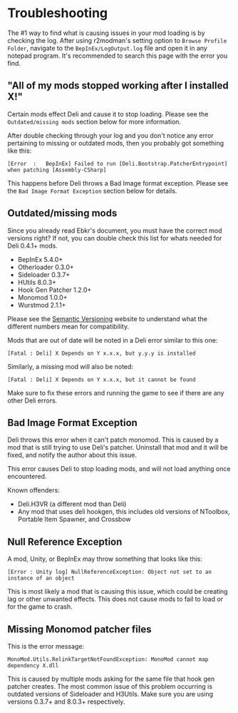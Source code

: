 # Troubleshooting

The #1 way to find what is causing issues in your mod loading is by checking the log. After using r2modman's setting option to `Browse Profile Folder`, navigate to the `BepInEx/LogOutput.log` file and open it in any notepad program. It's recommended to search this page with the error you find.

## "All of my mods stopped working after I installed X!"

Certain mods effect Deli and cause it to stop loading. Please see the `Outdated/missing mods` section below for more information.

After double checking through your log and you don't notice any error pertaining to missing or outdated mods, then you probably got something like this:

```log
[Error  :   BepInEx] Failed to run [Deli.Bootstrap.PatcherEntrypoint] when patching [Assembly-CSharp]
```

This happens before Deli throws a Bad Image format exception. Please see the `Bad Image Format Exception` section below for details.

## Outdated/missing mods

Since you already read Ebkr's document, you must have the correct mod versions right? If not, you can double check this list for whats needed for Deli 0.4.1+ mods.

- BepInEx 5.4.0+
- Otherloader 0.3.0+
- Sideloader 0.3.7+
- HUtils 8.0.3+
- Hook Gen Patcher 1.2.0+
- Monomod 1.0.0+
- Wurstmod 2.1.1+

Please see the [Semantic Versioning](https://semver.org) website to understand what the different numbers mean for compatibility.

Mods that are out of date will be noted in a Deli error similar to this one:

```log
[Fatal : Deli] X Depends on Y x.x.x, but y.y.y is installed
```

Similarly, a missing mod will also be noted:

```log
[Fatal : Deli] X Depends on Y x.x.x, but it cannot be found
```

Make sure to fix these errors and running the game to see if there are any other Deli errors.

## Bad Image Format Exception

Deli throws this error when it can't patch monomod. This is caused by a mod that is still trying to use Deli's patcher. Uninstall that mod and it will be fixed, and notify the author about this issue.

This error causes Deli to stop loading mods, and will not load anything once encountered.

Known offenders:

- Deli.H3VR (a different mod than Deli)
- Any mod that uses deli hookgen, this includes old versions of NToolbox, Portable Item Spawner, and Crossbow

## Null Reference Exception

A mod, Unity, or BepInEx may throw something that looks like this:

```log
[Error : Unity log] NullReferenceException: Object not set to an instance of an object
```

This is most likely a mod that is causing this issue, which could be creating lag or other unwanted effects. This does not cause mods to fail to load or for the game to crash.

## Missing Monomod patcher files

This is the error message:

```log
MonoMod.Utils.RelinkTargetNotFoundException: MonoMod cannot map dependency X.dll
```

This is caused by multiple mods asking for the same file that hook gen patcher creates. The most common issue of this problem occurring is outdated versions of Sideloader and H3Utils. Make sure you are using versions 0.3.7+ and 8.0.3+ respectively.
